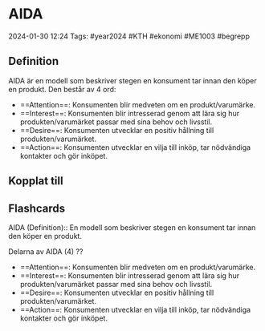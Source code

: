 # AIDA

2024-01-30 12:24
Tags: #year2024 #KTH #ekonomi #ME1003 #begrepp

## Definition

AIDA är en modell som beskriver stegen en konsument tar innan den köper en produkt. Den består av 4 ord:

- ==Attention==: Konsumenten blir medveten om en produkt/varumärke.
- ==Interest==: Konsumenten blir intresserad genom att lära sig hur produkten/varumärket passar med sina behov och livsstil.
- ==Desire==: Konsumenten utvecklar en positiv hållning till produkten/varumärket.
- ==Action==: Konsumenten utvecklar en vilja till inköp, tar nödvändiga kontakter och gör inköpet.

## Kopplat till

## Flashcards

AIDA (Definition):: En modell som beskriver stegen en konsument tar innan den köper en produkt.
<!--SR:!2024-02-04,4,272!2024-02-03,4,270-->

Delarna av AIDA (4)
??
- ==Attention==: Konsumenten blir medveten om en produkt/varumärke.
- ==Interest==: Konsumenten blir intresserad genom att lära sig hur produkten/varumärket passar med sina behov och livsstil.
- ==Desire==: Konsumenten utvecklar en positiv hållning till produkten/varumärket.
- ==Action==: Konsumenten utvecklar en vilja till inköp, tar nödvändiga kontakter och gör inköpet.
<!--SR:!2024-01-31,1,230!2024-02-03,4,270-->
